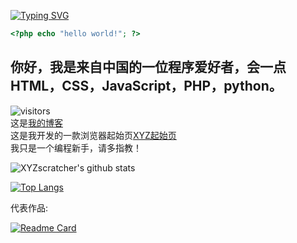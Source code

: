 [![Typing SVG](https://readme-typing-svg.herokuapp.com?font=microsoft+yahei&size=30&duration=4000&color=2C68F7&center=true&width=360&height=50&lines=%E4%BD%A0%E5%A5%BD%EF%BC%8C%E4%B8%96%E7%95%8C%EF%BC%81)](https://github.com/XYZscratcher)
```php
<?php echo "hello world!"; ?>
```
## 你好，我是来自中国的一位程序爱好者，会一点HTML，CSS，JavaScript，PHP，python。  
![visitors](https://visitor-badge.laobi.icu/badge?page_id=xyzscratcher)  
这是[我的博客](https://xn--wnu286bc9czuf.rth1.one/)  
这是我开发的一款浏览器起始页[XYZ起始页](http://xyz.freeee.ml/)   
我只是一个编程新手，请多指教！  

![XYZscratcher's github stats](https://github-readme-stats.vercel.app/api?username=XYZscratcher&hide_title=false&hide_border=true&show_icons=true&include_all_commits=true&line_height=26&bg_color=&theme=react&locale=cn)  

[![Top Langs](https://github-readme-stats.vercel.app/api/top-langs/?username=XYZscratcher&locale=cn&theme=react&cache_seconds=1800)](https://github.com/XYZscratcher)  

代表作品:  

[![Readme Card](https://github-readme-stats.vercel.app/api/pin/?username=XYZscratcher&repo=xyzstart&theme=algolia)](https://github.com/XYZscratcher/xyzstart)

